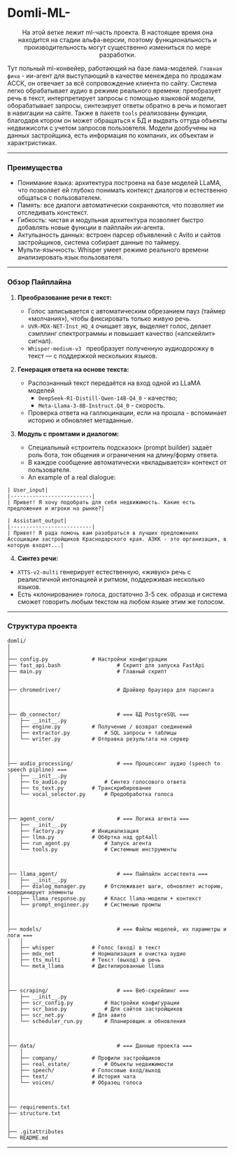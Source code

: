 # **Domli-ML-**  
<p style="text-align: center;">На этой ветке лежит ml-часть проекта. В настоящее время она находится на стадии альфа-версии, поэтому функциональность и производительность могут существенно измениться по мере разработки.

Тут польный ml-конвейер, работающий на базе лама-моделей. `Главная фича` - ии-агент для выступающий в качестве менеждера по продажам АССК, он отвечает за всё сопровождение клиента по сайту. Система легко обрабатывает аудио в режиме реального времени: преобразует речь в текст, интерпретирует запросы с помощью языковой модели, оборабатывает запросы, синтезирует ответы обратно в речь и помогает в навигации на сайте. Также в пакете `tools` реализованы функции, благодаря ктором он может обращаться к БД и выдвать оттуда объекты недвижисоти с учетом запросов пользовтеля. Модели дообучены на данных застройщика, есть информация по компаних, их объектам и характристиках. 
</p>

---

### **Преимущества**
- Понимание языка: архитектура построена на базе моделей LLaMA, что позволяет ей глубоко понимать контекст диалогов и естественно общаться с пользователем.
- Память: все диалоги автоматически сохраняются, что позволяет ии отследивать констекст.
- Гибкость: чистая и модульная архитектура позволяет быстро добавлять новые функции в пайплайн ии-агента.
- Актульаность данных: встроен парсер объявлений с Avito и сайтов застройщиков, система собирает данные по таймеру.
- Мульти-язычность: Whisper умеет режиме реального времени анализировать язык пользователя.

---

### **Обзор Пайплайна**
1. **Преобразование речи в текст:**
   - Голос записывается с автоматическим обрезанием пауз (таймер «молчания»), чтобы фиксировать только живую речь.
   - `UVR-MDX-NET-Inst_HQ_4` очищает звук, выделяет голос, делает сэмплинг спектрограммы и повышает качество («апскейлит» сигнал).
   - `Whisper-medium-v3 ` преобразует полученную аудиодорожку в текст — с поддержкой нескольких языков.

2. **Генерация ответа на основе текста:**
   - Распознанный текст передаётся на вход одной из LLaMA моделей
     - `DeepSeek-R1-Distill-Qwen-14B-Q4_0` - качество;
     - `Meta-Llama-3-8B-Instruct.Q4_0` - скорость.
   -  Проверка ответа на галлюцинации, если на прошла - вспоминает историю и обновляет метаданные.

3. **Модуль с промтами и диалогом:**
   - Специальный «строитель подсказок» (prompt builder) задаёт роль бота, тон общения и ограничения на длину/форму ответа.
   - В каждое сообщение автоматически «вкладывается» контекст от пользователя.
   - An example of a real dialogue:
```
| User_input|
|--------------------------|
| Привет! Я хочу подобрать для себя недвижимость. Какие есть предложения и игроки на рынке?|

| Assistant_output|
|--------------------------|
| Привет! Я рада помочь вам разобраться в лучших предложениях Ассоциации застройщиков Краснодарского края. АЗКК - это организация, в которую входят...|
```

4. **Синтез речи:**
- `XTTS-v2-multi` генерирует естественную, «живую» речь с реалистичной интонацией и ритмом, поддерживая несколько языков.
- Есть «клонирование» голоса, достаточно 3-5 сек. образца и система сможет говорить любым текстом на любом языке этим же голосом.

---

### Структура проекта

```
domli/
│
│
├── config.py 			   # Настройки конфигурации
├── fast_api.bash                  # Скрипт для запуска FastApi
├── main.py                        # Главный скрипт
│
│
├── chromedriver/                  # Драйвер браузера для парсинга
│
│
│
├── db_connector/              	   # === БД PostgreSQL ===
│   ├── __init__.py
│   ├── engine.py 		   # Получение / возврат соединений
│   ├── extractor.py 		   # SQL запросы + таблицы
│   └── writer.py 	   	   # Отправка результата на сервер
│
│
│
├── audio_processing/              # === Процессинг аудио (speech to speech pipline) ===
│   ├── __init__.py
│   ├── to_audio.py 		   # Синтез голосового ответа
│   ├── to_text.py 		   # Транскрибирование
│   └── vocal_selector.py 	   # Предобработка голоса
│
│
│
├── agent_core/                    # === Логика агента ===
│   ├── __init__.py
│   ├── factory.py 		   # Инициализация
│   ├── llma.py 		   # Обёртка над gpt4all
│   ├── run_agent.py 		   # Запуск агента
│   └── tools.py 	           # Системные инструменты
│
│
│
├── llama_agent/                   # === Пайпайлн ассистента ===
│   ├── __init__.py
│   ├── dialog_manager.py 	   # Отслеживает шаги, обновляет историю, координирует элементы
│   ├── llama_response.py 	   # Класс llama-модели + контекст
│   └── prompt_engineer.py 	   # Систменые промты
│
│
│
├── models/                        # === Файлы моделей, их параметры и логи ===
│   │    		   
│   ├── whisper 		   # Голос (вход) в текст		   
│   ├── mdx_net 		   # Нормализация и очистка аудио
│   ├── tts_multi 		   # Текст (выход) в речь
│   └── meta_llama 		   # Дистилированные llama
│
│
│
├── scraping/                      # === Веб-скрейпинг ===
│   ├── __init__.py
│   ├── scr_config.py 		   # Настройки конфигурации
│   ├── scr_base.py 		   # Для сайтов застройщиков
│   ├── scr_net.py 		   # Для авито
│   └── scheduler_run.py 	   # Планировщик и обновления
│
│
│
├── data/                          # === Данные проекта ===
│   │
│   ├── company/ 		   # Профили застройщиков
│   ├── real_estate/ 		   # Объекты недвижимости
│   ├── speech/ 		   # Голосовые вход/выход
│   ├── text/ 			   # История чата
│   └── voices/ 		   # Образец голоса
│
│
│
├── requirements.txt
├── structure.txt
│
│
├── .gitattributes
└── README.md
```
---
